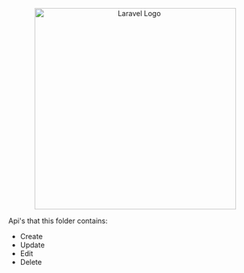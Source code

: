 <p align="center"><a href="https://laravel.com" target="_blank"><img src="https://raw.githubusercontent.com/laravel/art/master/logo-lockup/5%20SVG/2%20CMYK/1%20Full%20Color/laravel-logolockup-cmyk-red.svg" width="400" alt="Laravel Logo"></a></p>

<p>Api's that this folder contains:</p>
<ul>
<li>Create</li>
    <li>Update</li>
    <li>Edit</li>
    <li>Delete</li>
</ul>

